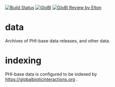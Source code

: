 [![Build Status](https://travis-ci.com/PHI-base/data.svg?branch=master)](https://travis-ci.com/PHI-base/data) [![GloBI](https://api.globalbioticinteractions.org/interaction.svg?accordingTo=globi:globalbioticinteractions/template-dataset)](https://globalbioticinteractions.org/?accordingTo=globi:globalbioticinteractions/template-dataset) [![GloBI Review by Elton](https://depot.globalbioticinteractions.org/reviews/PHI-base/data/review.svg)](https://depot.globalbioticinteractions.org/reviews/PHI-base/data/README.txt) 

# data
Archives of PHI-base data releases, and other data.

# indexing
PHI-base data is configured to be indexed by https://globalbioticinteractions.org .
